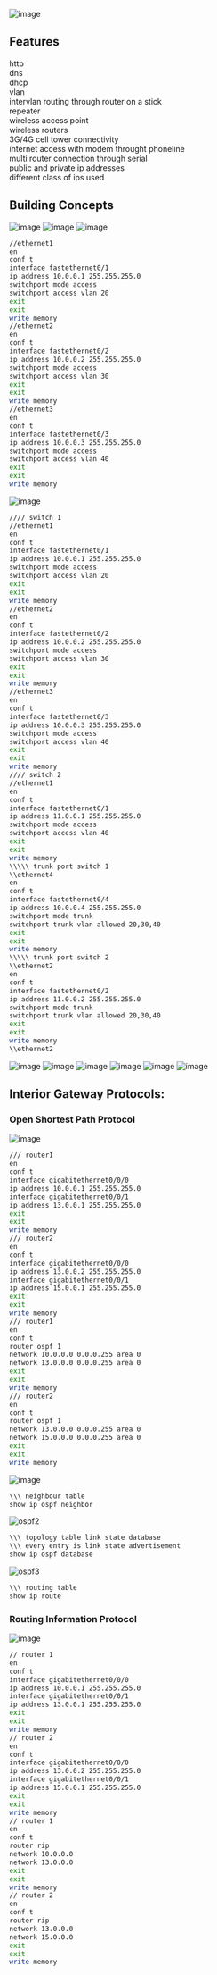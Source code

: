 ![image](https://github.com/anuragGUPTA2235/COMPUTER-NETWORK/assets/161227082/ade9b385-9f9e-4e82-8ac1-0f59dcf872e3)
## Features
http </br>
dns</br>
dhcp</br>
vlan</br>
intervlan routing through router on a stick</br>
repeater</br>
wireless access point</br>
wireless routers</br>
3G/4G cell tower connectivity</br>
internet access with modem throught phoneline</br>
multi router connection through serial</br>
public and private ip addresses</br>
different class of ips used
<BR/>
## Building Concepts
![image](https://github.com/anuragGUPTA2235/COMPUTER-NETWORK/assets/161227082/fe620d18-e531-4059-84f7-e58022e90d13)
![image](https://github.com/anuragGUPTA2235/COMPUTER-NETWORK/assets/161227082/306c3814-c8d9-481c-bd2a-b514724db48f)
![image](https://github.com/anuragGUPTA2235/COMPUTER-NETWORK/assets/161227082/fdbdb8a0-8649-4795-8a8e-f2a07d072f15)
```bash
//ethernet1
en
conf t
interface fastethernet0/1
ip address 10.0.0.1 255.255.255.0
switchport mode access
switchport access vlan 20
exit
exit
write memory
//ethernet2
en
conf t
interface fastethernet0/2
ip address 10.0.0.2 255.255.255.0
switchport mode access
switchport access vlan 30
exit
exit
write memory
//ethernet3
en
conf t
interface fastethernet0/3
ip address 10.0.0.3 255.255.255.0
switchport mode access
switchport access vlan 40
exit
exit
write memory
```
![image](https://github.com/anuragGUPTA2235/COMPUTER-NETWORK/assets/161227082/32a0c200-6f45-4e4c-9472-58705a607b98)
```bash
//// switch 1
//ethernet1
en
conf t
interface fastethernet0/1
ip address 10.0.0.1 255.255.255.0
switchport mode access
switchport access vlan 20
exit
exit
write memory
//ethernet2
en
conf t
interface fastethernet0/2
ip address 10.0.0.2 255.255.255.0
switchport mode access
switchport access vlan 30
exit
exit
write memory
//ethernet3
en
conf t
interface fastethernet0/3
ip address 10.0.0.3 255.255.255.0
switchport mode access
switchport access vlan 40
exit
exit
write memory
//// switch 2
//ethernet1
en
conf t
interface fastethernet0/1
ip address 11.0.0.1 255.255.255.0
switchport mode access
switchport access vlan 40
exit
exit
write memory
\\\\\ trunk port switch 1
\\ethernet4
en
conf t
interface fastethernet0/4
ip address 10.0.0.4 255.255.255.0
switchport mode trunk
switchport trunk vlan allowed 20,30,40
exit
exit
write memory
\\\\\ trunk port switch 2
\\ethernet2
en
conf t
interface fastethernet0/2
ip address 11.0.0.2 255.255.255.0
switchport mode trunk
switchport trunk vlan allowed 20,30,40
exit
exit
write memory
\\ethernet2
```
![image](https://github.com/anuragGUPTA2235/COMPUTER-NETWORK/assets/161227082/3a441944-955c-4937-be1a-d589f76a3e2e)
![image](https://github.com/anuragGUPTA2235/COMPUTER-NETWORK/assets/161227082/ee4ef788-0a7b-4df8-b73a-71b925634b0f)
![image](https://github.com/anuragGUPTA2235/COMPUTER-NETWORK/assets/161227082/8ea77cfa-d274-486d-817b-2db987962e37)
![image](https://github.com/anuragGUPTA2235/COMPUTER-NETWORK/assets/161227082/f78959b2-11ca-467f-8449-f04c55cd9b51)
![image](https://github.com/anuragGUPTA2235/COMPUTER-NETWORK/assets/161227082/411a4aa4-3edf-4bf4-8a68-ae9ae7a22d53)
![image](https://github.com/anuragGUPTA2235/COMPUTER-NETWORK/assets/161227082/d13a778a-8552-4cda-888a-f21312b040bb)
## Interior Gateway Protocols:
### Open Shortest Path Protocol
![image](https://github.com/anuragGUPTA2235/COMPUTER-NETWORK/assets/161227082/168d3fff-c44a-405d-9ebb-1f8bb6220611)
```bash
/// router1
en
conf t
interface gigabitethernet0/0/0
ip address 10.0.0.1 255.255.255.0
interface gigabitethernet0/0/1
ip address 13.0.0.1 255.255.255.0
exit
exit
write memory
/// router2
en
conf t
interface gigabitethernet0/0/0
ip address 13.0.0.2 255.255.255.0
interface gigabitethernet0/0/1
ip address 15.0.0.1 255.255.255.0
exit
exit
write memory
/// router1
en
conf t
router ospf 1
network 10.0.0.0 0.0.0.255 area 0
network 13.0.0.0 0.0.0.255 area 0
exit
exit
write memory
/// router2
en
conf t
router ospf 1
network 13.0.0.0 0.0.0.255 area 0
network 15.0.0.0 0.0.0.255 area 0
exit
exit
write memory
```
![image](https://github.com/anuragGUPTA2235/COMPUTER-NETWORK/assets/161227082/dd35082e-ca4d-4206-94a2-35a2efecfe82)
```bash
\\\ neighbour table
show ip ospf neighbor
```
![ospf2](https://github.com/anuragGUPTA2235/COMPUTER-NETWORK/assets/161227082/b6b34ac6-9f8d-44e9-b5a2-0e9fcbabf668)
```bash
\\\ topology table link state database
\\\ every entry is link state advertisement
show ip ospf database
```
![ospf3](https://github.com/anuragGUPTA2235/COMPUTER-NETWORK/assets/161227082/fb6d6da8-c2a6-48c2-94a4-97764b27b78a)
```bash
\\\ routing table
show ip route
```
### Routing Information Protocol
![image](https://github.com/anuragGUPTA2235/COMPUTER-NETWORK/assets/161227082/381c2de0-b9b6-4dab-a9e9-cf3fe671ce15)
```bash
// router 1
en
conf t
interface gigabitethernet0/0/0
ip address 10.0.0.1 255.255.255.0
interface gigabitethernet0/0/1
ip address 13.0.0.1 255.255.255.0
exit
exit
write memory
// router 2
en
conf t
interface gigabitethernet0/0/0
ip address 13.0.0.2 255.255.255.0
interface gigabitethernet0/0/1
ip address 15.0.0.1 255.255.255.0
exit
exit
write memory
// router 1
en
conf t
router rip
network 10.0.0.0
network 13.0.0.0
exit
exit
write memory
// router 2
en
conf t
router rip
network 13.0.0.0
network 15.0.0.0
exit
exit
write memory
```















